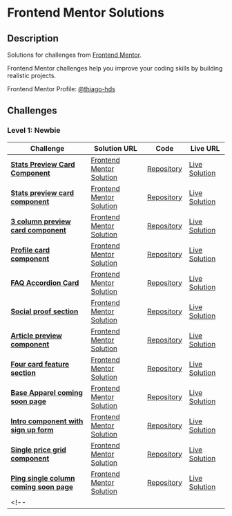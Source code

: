 # Frontend Mentor Solutions

## Description

Solutions for challenges from [Frontend Mentor](https://www.frontendmentor.io).

Frontend Mentor challenges help you improve your coding skills by building realistic projects.

Frontend Mentor Profile: [@thiago-hds](https://www.frontendmentor.io/profile/thiago-hds)

## Challenges

### Level 1: Newbie

<!-- prettier-ignore-start -->
| Challenge | Solution URL | Code  | Live URL |
|---|---|---|---|
| **[Stats Preview Card Component](https://www.frontendmentor.io/challenges/stats-preview-card-component-8JqbgoU62)** | [Frontend Mentor Solution](https://www.frontendmentor.io/solutions/mobile-first-solution-using-css-flexbox-DH0njNpyp) | [Repository](./newbie/stats-preview-card-component) | [Live Solution](https://thiago-hds.github.io/frontend-mentor-solutions/newbie/stats-preview-card-component/) |
| **[Stats preview card component](https://www.frontendmentor.io/challenges/stats-preview-card-component-8JqbgoU62)** | [Frontend Mentor Solution](https://www.frontendmentor.io/solutions/mobile-first-solution-using-css-flexbox-DH0njNpyp) | [Repository](./newbie/stats-preview-card-component) | [Live Solution](https://thiago-hds.github.io/frontend-mentor-solutions/newbie/stats-preview-card-component/) |
| **[3 column preview card component](https://www.frontendmentor.io/challenges/3column-preview-card-component-pH92eAR2-)** | [Frontend Mentor Solution](https://www.frontendmentor.io/solutions/mobile-first-solution-using-css-flexbox-WQ9bFBbBG) | [Repository](./newbie/3-column-preview-card-component) | [Live Solution](https://thiago-hds.github.io/frontend-mentor-solutions/newbie/3-column-preview-card-component/) |
| **[Profile card component](https://www.frontendmentor.io/challenges/profile-card-component-cfArpWshJ)** | [Frontend Mentor Solution](https://www.frontendmentor.io/solutions/flexbox-solution-QuuwAzF9a) | [Repository](./newbie/profile-card-component) | [Live Solution](https://thiago-hds.github.io/frontend-mentor-solutions/newbie/profile-card-component/) |
| **[FAQ Accordion Card ](https://www.frontendmentor.io/challenges/profile-card-component-cfArpWshJ)** | [Frontend Mentor Solution](https://www.frontendmentor.io/solutions/faq-accordion-html-css-flexbox-FtB9wUJk5) | [Repository](./newbie/faq-accordion-card) | [Live Solution](https://thiago-hds.github.io/frontend-mentor-solutions/newbie/faq-accordion-card/) |
| **[Social proof section](https://www.frontendmentor.io/challenges/social-proof-section-6e0qTv_bA)** | [Frontend Mentor Solution](https://www.frontendmentor.io/solutions/social-proof-section-with-htmlcss-mobilefirst-bem-and-css-grid-Xyg4mrRKW) | [Repository](./newbie/social-proof-section) | [Live Solution](https://thiago-hds.github.io/frontend-mentor-solutions/newbie/social-proof-section/) |
| **[Article preview component](https://www.frontendmentor.io/challenges/article-preview-component-dYBN_pYFT)** | [Frontend Mentor Solution](https://www.frontendmentor.io/solutions/article-preview-component-htmlcss-grid-EcRX5YrH1) | [Repository](./newbie/article-preview-component) | [Live Solution](https://thiago-hds.github.io/frontend-mentor-solutions/newbie/article-preview-component/) |
| **[Four card feature section](https://www.frontendmentor.io/challenges/four-card-feature-section-weK1eFYK)** | [Frontend Mentor Solution](https://www.frontendmentor.io/solutions/four-card-feature-section-css-grid-cwDweBEws) | [Repository](./newbie/four-card-feature-section) | [Live Solution](https://thiago-hds.github.io/frontend-mentor-solutions/newbie/four-card-feature-section/) |
| **[Base Apparel coming soon page](https://www.frontendmentor.io/challenges/base-apparel-coming-soon-page-5d46b47f8db8a7063f9331a0)** | [Frontend Mentor Solution](https://www.frontendmentor.io/solutions/base-apparel-coming-soon-page-html-css-css-grid-js-ndbJS4vZa) | [Repository](./newbie/base-apparel-coming-soon) | [Live Solution](https://thiago-hds.github.io/frontend-mentor-solutions/newbie/base-apparel-coming-soon/) |
| **[Intro component with sign up form](https://www.frontendmentor.io/challenges/intro-component-with-signup-form-5cf91bd49edda32581d28fd1)** | [Frontend Mentor Solution](https://www.frontendmentor.io/solutions/intro-component-with-sign-up-form-css-grid-js-Bqz0oU4jI) | [Repository](./newbie/intro-component-with-signup-form) | [Live Solution](https://thiago-hds.github.io/frontend-mentor-solutions/newbie/intro-component-with-signup-form/) |
| **[Single price grid component](https://www.frontendmentor.io/challenges/single-price-grid-component-5ce41129d0ff452fec5abbbc/hub/single-price-grid-component-css-grid-flexbox-2t-ERMWgG)** | [Frontend Mentor Solution](https://www.frontendmentor.io/solutions/single-price-grid-component-css-grid-flexbox-2t-ERMWgG) | [Repository](./newbie/single-price-grid-component) | [Live Solution](https://thiago-hds.github.io/frontend-mentor-solutions/newbie/single-price-grid-component/) |
| **[Ping single column coming soon page](https://www.frontendmentor.io/challenges/ping-single-column-coming-soon-page-5cadd051fec04111f7b848da/hub/ping-single-column-coming-soon-page-sFhq_neWf)** | [Frontend Mentor Solution](https://www.frontendmentor.io/solutions/ping-single-column-coming-soon-page-html-css-js-84ULxl5TP) | [Repository](./newbie/ping-coming-soon-page) | [Live Solution](https://thiago-hds.github.io/frontend-mentor-solutions/newbie/ping-coming-soon-page) |
<!-- |  |  |  |  | -->
<!-- prettier-ignore-end -->
